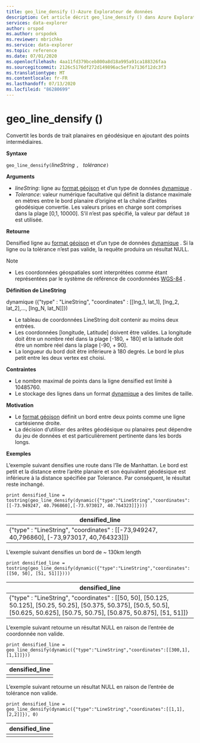 ```yaml
---
title: geo_line_densify ()-Azure Explorateur de données
description: Cet article décrit geo_line_densify () dans Azure Explorateur de données.
services: data-explorer
author: orspod
ms.author: orspodek
ms.reviewer: mbrichko
ms.service: data-explorer
ms.topic: reference
ms.date: 07/01/2020
ms.openlocfilehash: 4aa11fd379bceb800a8d18a995a91ca188326faa
ms.sourcegitcommit: 2126c5176df272d149896ac5ef7a7136f12dc3f3
ms.translationtype: MT
ms.contentlocale: fr-FR
ms.lasthandoff: 07/13/2020
ms.locfileid: "86280699"
---
```

# <a name="geo_line_densify"></a>geo_line_densify ()

Convertit les bords de trait planaires en géodésique en ajoutant des points intermédiaires.

**Syntaxe**

`geo_line_densify(`*lineString* `, ` *tolérance*`)`

**Arguments**

* *lineString*: ligne au [format géojson](https://tools.ietf.org/html/rfc7946) et d’un type de données [dynamique](./scalar-data-types/dynamic.md) .
* *Tolerance*: valeur numérique facultative qui définit la distance maximale en mètres entre le bord planaire d’origine et la chaîne d’arêtes géodésique convertie. Les valeurs prises en charge sont comprises dans la plage [0,1, 10000]. S’il n’est pas spécifié, la valeur par défaut `10` est utilisée.

**Retourne**

Densified ligne au [format géojson](https://tools.ietf.org/html/rfc7946) et d’un type de données [dynamique](./scalar-data-types/dynamic.md) . Si la ligne ou la tolérance n’est pas valide, la requête produira un résultat NULL.

> [!NOTE]
> * Les coordonnées géospatiales sont interprétées comme étant représentées par le système de référence de coordonnées [WGS-84](https://earth-info.nga.mil/GandG/update/index.php?action=home) .

**Définition de LineString**

dynamique ({"type" : "LineString", "coordinates" : [[lng_1, lat_1], [lng_2, lat_2],..., [lng_N, lat_N]]})

* Le tableau de coordonnées LineString doit contenir au moins deux entrées.
* Les coordonnées [longitude, Latitude] doivent être valides. La longitude doit être un nombre réel dans la plage [-180, + 180] et la latitude doit être un nombre réel dans la plage [-90, + 90].
* La longueur du bord doit être inférieure à 180 degrés. Le bord le plus petit entre les deux vertex est choisi.

**Contraintes**

* Le nombre maximal de points dans la ligne densified est limité à 10485760.
* Le stockage des lignes dans un format [dynamique](./scalar-data-types/dynamic.md) a des limites de taille.

**Motivation**

* Le [format géojson](https://tools.ietf.org/html/rfc7946) définit un bord entre deux points comme une ligne cartésienne droite.
* La décision d’utiliser des arêtes géodésique ou planaires peut dépendre du jeu de données et est particulièrement pertinente dans les bords longs.

**Exemples**

L’exemple suivant densifies une route dans l’île de Manhattan. Le bord est petit et la distance entre l’arête planaire et son équivalent géodésique est inférieure à la distance spécifiée par Tolerance. Par conséquent, le résultat reste inchangé.

```kusto
print densified_line = tostring(geo_line_densify(dynamic({"type":"LineString","coordinates":[[-73.949247, 40.796860],[-73.973017, 40.764323]]})))
```

|densified_line|
|---|
|{"type" : "LineString", "coordinates" : [[-73,949247, 40,796860], [-73,973017, 40,764323]]}|

L’exemple suivant densifies un bord de ~ 130km length

```kusto
print densified_line = tostring(geo_line_densify(dynamic({"type":"LineString","coordinates":[[50, 50], [51, 51]]})))
```

|densified_line|
|---|
|{"type" : "LineString", "coordinates" : [[50, 50], [50.125, 50.125], [50.25, 50.25], [50.375, 50.375], [50.5, 50.5], [50.625, 50.625], [50.75, 50.75], [50.875, 50.875], [51, 51]]}|

L’exemple suivant retourne un résultat NULL en raison de l’entrée de coordonnée non valide.

```kusto
print densified_line = geo_line_densify(dynamic({"type":"LineString","coordinates":[[300,1],[1,1]]}))
```

|densified_line|
|---|
||

L’exemple suivant retourne un résultat NULL en raison de l’entrée de tolérance non valide.

```kusto
print densified_line = geo_line_densify(dynamic({"type":"LineString","coordinates":[[1,1],[2,2]]}), 0)
```

|densified_line|
|---|
||
